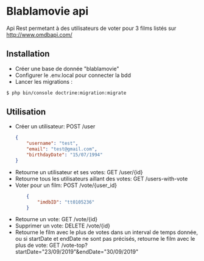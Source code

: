 # Blablamovie api
Api Rest permetant à des utilisateurs de voter pour 3 films listés sur http://www.omdbapi.com/ 

## Installation
- Créer une base de donnée "blablamovie"
- Configurer le .env.local pour connecter la bdd
- Lancer les migrations : 
```bash
$ php bin/console doctrine:migration:migrate
```

## Utilisation
- Créer un utilisateur:
    POST /user 
    ```json
    {
        "username": "test",
        "email": "test@gmail.com",
        "birthdayDate": "15/07/1994"
    }
    ```
- Retourne un utilisateur et ses votes:
    GET /user/{id}
- Retourne tous les utilisateurs aillant des votes:
    GET /users-with-vote
- Voter pour un film:
    POST /vote/{user_id}
    ```json
        {
            "imdbID": "tt0105236"
        }
    ```
- Retourne un vote:
    GET /vote/{id}
- Supprimer un vote:
    DELETE /vote/{id}
- Retourne le film avec le plus de votes dans un interval de temps donnée, ou si startDate et endDate ne sont pas précisés, retourne le film avec le plus de vote:
    GET /vote-top?startDate="23/09/2019"&endDate="30/09/2019"